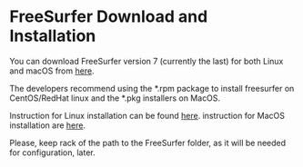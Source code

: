 # FreeSurfer Download and Installation

You can download FreeSurfer version 7 (currently the last) for both Linux and macOS from [here](https://surfer.nmr.mgh.harvard.edu/fswiki/rel7downloads).

The developers recommend using the \*.rpm package to install freesurfer on CentOS/RedHat linux and the \*.pkg installers on MacOS.

Instruction for Linux installation can be found [here](https://surfer.nmr.mgh.harvard.edu/fswiki//FS7_linux).
instruction for MacOS installation are [here](https://surfer.nmr.mgh.harvard.edu/fswiki//FS7_mac).

Please, keep rack of the path to the FreeSurfer folder, as it will be needed for configuration, later.
